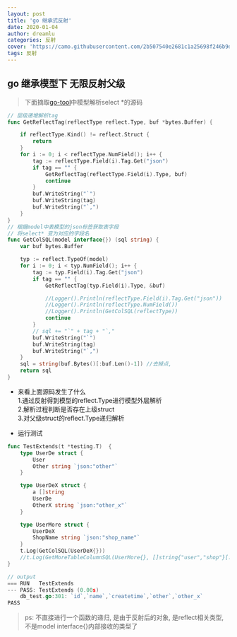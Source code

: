 ```yaml
---
layout: post
title: 'go 继承式反射'
date: 2020-01-04
author: dreamlu
categories: 反射
cover: 'https://camo.githubusercontent.com/2b507540e2681c1a25698f246b9dca69c30548ed66a7323075b0224cbb1bf058/68747470733a2f2f676f6c616e672e6f72672f646f632f676f706865722f6669766579656172732e6a7067'
tags: 反射
---
```


## go 继承模型下 无限反射父级
> 下面摘取[go-tool](https://github.com/dreamlu/go-tool/blob/master/db_fun.go)中模型解析select *的源码

```go
// 层级递增解析tag
func GetReflectTag(reflectType reflect.Type, buf *bytes.Buffer) {

	if reflectType.Kind() != reflect.Struct {
		return
	}
	for i := 0; i < reflectType.NumField(); i++ {
		tag := reflectType.Field(i).Tag.Get("json")
		if tag == "" {
			GetReflectTag(reflectType.Field(i).Type, buf)
			continue
		}
		buf.WriteString("`")
		buf.WriteString(tag)
		buf.WriteString("`,")
	}
}
// 根据model中表模型的json标签获取表字段
// 将select* 变为对应的字段名
func GetColSQL(model interface{}) (sql string) {
	var buf bytes.Buffer

	typ := reflect.TypeOf(model)
	for i := 0; i < typ.NumField(); i++ {
		tag := typ.Field(i).Tag.Get("json")
		if tag == "" {
			GetReflectTag(typ.Field(i).Type, &buf)

			//Logger().Println(reflectType.Field(i).Tag.Get("json"))
			//Logger().Println(reflectType.NumField())
			//Logger().Println(GetColSQL(reflectType))
			continue
		}
		// sql += "`" + tag + "`,"
		buf.WriteString("`")
		buf.WriteString(tag)
		buf.WriteString("`,")
	}
	sql = string(buf.Bytes()[:buf.Len()-1]) //去掉点,
	return sql
}
```

- 来看上面源码发生了什么  
1.通过反射得到模型的reflect.Type进行模型外层解析  
2.解析过程判断是否存在上级struct  
3.对父级struct的reflect.Type递归解析  

- 运行测试  

```go
func TestExtends(t *testing.T)  {
	type UserDe struct {
		User
		Other string `json:"other"`
	}

	type UserDeX struct {
		a []string
		UserDe
		OtherX string `json:"other_x"`
	}

	type UserMore struct {
		UserDeX
		ShopName string `json:"shop_name"`
	}
	t.Log(GetColSQL(UserDeX{}))
	//t.Log(GetMoreTableColumnSQL(UserMore{}, []string{"user","shop"}[:]...))
}

// output 
=== RUN   TestExtends
--- PASS: TestExtends (0.00s)
    db_test.go:301: `id`,`name`,`createtime`,`other`,`other_x`
PASS
```

> ps: 不直接进行一个函数的递归, 是由于反射后的对象, 是reflect相关类型, 不是model interface{}内部接收的类型了  